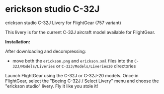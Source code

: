 # erickson studio C-32J
erickson studio C-32J Livery for FlightGear (757 variant)

This livery is for the current C-32J aircraft model available for FlightGear.

**Installation:**

After downloading and decompressing:
- move both the <code>erickson.png</code> and <code>erickson.xml</code> files into the <code>C-32J/Models/Liveries</code> or <code>C-32J/Models/Liveries20</code> directories

Launch FlightGear using the C-32J or C-32J-20 models. Once in FlightGear, select the "Boeing C-32J / Select Livery" menu and choose the "erickson studio" livery. Fly it like you stole it!
